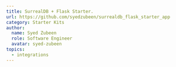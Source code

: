 ```yaml
---
title: SurrealDB + Flask Starter.
url: https://github.com/syedzubeen/surrealdb_flask_starter_app
category: Starter Kits
author:
  name: Syed Zubeen
  role: Software Engineer
  avatar: syed-zubeen
topics:
  - integrations
---
```


